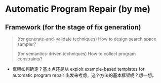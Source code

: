 # Automatic Program Repair (by me)

## Framework (for the stage of fix generation)

> (for generate-and-validate techniques) How to design search space sampler?
>
> (for semantics-driven techniques) How to collect program constraints?

- 框架如何确定？基本点还是从 exploit example-based templates for automatic program repair 出发来考虑，这个方法的基本框架呢？想一想。